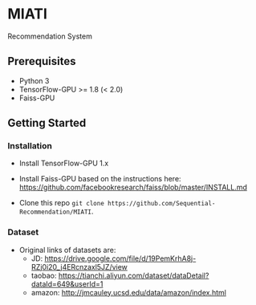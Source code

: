 # MIATI
Recommendation System
## Prerequisites

- Python 3
- TensorFlow-GPU >= 1.8 (< 2.0)
- Faiss-GPU 

## Getting Started

### Installation

- Install TensorFlow-GPU 1.x

- Install Faiss-GPU based on the instructions here: https://github.com/facebookresearch/faiss/blob/master/INSTALL.md

- Clone this repo `git clone https://github.com/Sequential-Recommendation/MIATI`.

### Dataset

- Original links of datasets are:
  - JD: https://drive.google.com/file/d/19PemKrhA8j-RZj0i20_j4ERcnzaxl5JZ/view
  - taobao: https://tianchi.aliyun.com/dataset/dataDetail?dataId=649&userId=1
  - amazon: http://jmcauley.ucsd.edu/data/amazon/index.html

